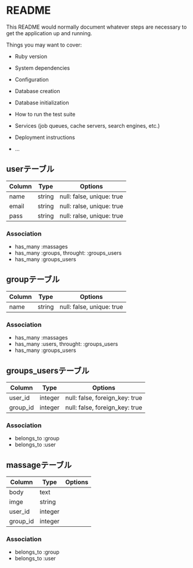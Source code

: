 # README

This README would normally document whatever steps are necessary to get the
application up and running.

Things you may want to cover:

* Ruby version

* System dependencies

* Configuration

* Database creation

* Database initialization

* How to run the test suite

* Services (job queues, cache servers, search engines, etc.)

* Deployment instructions

* ...
## userテーブル

|Column|Type|Options|
|------|----|-------|
|name|string|null: false, unique: true|
|email|string|null: ralse, unique: true|
|pass|string|null: ralse, unique: true|

### Association

- has_many :massages
- has_many :groups, throught: :groups_users
- has_many :groups_users

## groupテーブル

|Column|Type|Options|
|------|----|-------|
|name|string|null: false, unique: true|

### Association
 - has_many :massages
 - has_many :users, throught: :groups_users
 - has_many :groups_users

## groups_usersテーブル

|Column|Type|Options|
|------|----|-------|
|user_id|integer|null: false, foreign_key: true|
|group_id|integer|null: false, foreign_key: true|

### Association
- belongs_to :group
- belongs_to :user

## massageテーブル

|Column|Type|Options|
|------|----|-------|
|body|text|
|imge|string|
|user_id|integer||null: false, foreign_key: true|
|group_id|integer||null: false, foreign_key: true|

### Association
- belongs_to :group
- belongs_to :user
